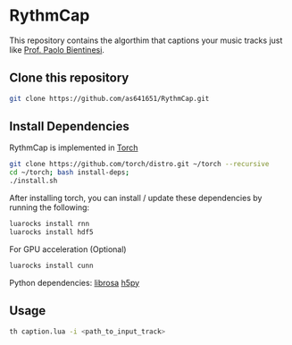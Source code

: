 # RythmCap
This repository contains the algorthim that captions your music tracks just like [Prof. Paolo Bientinesi](http://hpac.rwth-aachen.de/~pauldj).  

## Clone this repository

```bash
git clone https://github.com/as641651/RythmCap.git
```

## Install Dependencies

RythmCap is implemented in [Torch](http://torch.ch/)

```bash
git clone https://github.com/torch/distro.git ~/torch --recursive
cd ~/torch; bash install-deps;
./install.sh
```

After installing torch, you can install / update these dependencies by running the following:

```bash
luarocks install rnn
luarocks install hdf5
```
For GPU acceleration (Optional)

```bash
luarocks install cunn
```
Python dependencies:
[librosa](https://librosa.github.io/librosa/install.html)
[h5py](http://docs.h5py.org/en/latest/build.html)

## Usage

```bash
th caption.lua -i <path_to_input_track>
```
